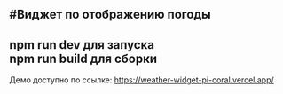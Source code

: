 #Виджет по отображению погоды  
---
npm run dev для запуска  
npm run build для сборки  
---  
Демо доступно по ссылке: https://weather-widget-pi-coral.vercel.app/
